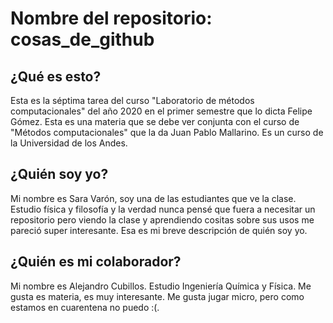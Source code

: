 # Nombre del repositorio: cosas_de_github
## ¿Qué es esto?
Esta es la séptima tarea del curso "Laboratorio de métodos computacionales" del año 2020 en el primer semestre que lo dicta Felipe Gómez. Esta es una materia que se debe ver conjunta con el curso de "Métodos computacionales" que la da Juan Pablo Mallarino. Es un curso de la Universidad de los Andes.

## ¿Quién soy yo?
Mi nombre es Sara Varón, soy una de las estudiantes que ve la clase. Estudio física y filosofía y la verdad nunca pensé que fuera a necesitar un repositorio pero viendo la clase y aprendiendo cositas sobre sus usos me pareció super interesante. Esa es mi breve descripción de quién soy yo.
  
## ¿Quién es mi colaborador?

Mi nombre es Alejandro Cubillos. Estudio Ingeniería Química y Física.  Me gusta es materia, es muy interesante. Me gusta jugar micro, pero como estamos en cuarentena no puedo :(. 
